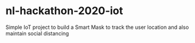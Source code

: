 # nl-hackathon-2020-iot
Simple IoT project to build a Smart Mask to track the user location and also maintain social distancing
